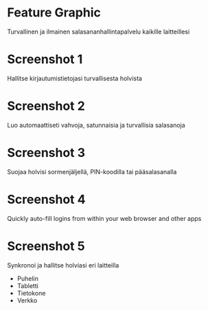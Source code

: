 # Feature Graphic

Turvallinen ja ilmainen salasananhallintapalvelu kaikille laitteillesi

# Screenshot 1

Hallitse kirjautumistietojasi turvallisesta holvista

# Screenshot 2

Luo automaattiseti vahvoja, satunnaisia ja turvallisia salasanoja

# Screenshot 3

Suojaa holvisi sormenjäljellä, PIN-koodilla tai pääsalasanalla

# Screenshot 4

Quickly auto-fill logins from within your web browser and other apps

# Screenshot 5

Synkronoi ja hallitse holviasi eri laitteilla

- Puhelin
- Tabletti
- Tietokone
- Verkko
